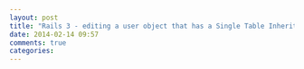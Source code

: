 ```yaml
---
layout: post
title: "Rails 3 - editing a user object that has a Single Table Inheritance STI"
date: 2014-02-14 09:57
comments: true
categories: 
---
```


